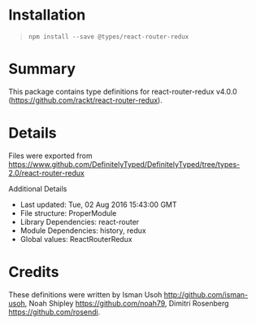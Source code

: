 # Installation
> `npm install --save @types/react-router-redux`

# Summary
This package contains type definitions for react-router-redux v4.0.0 (https://github.com/rackt/react-router-redux).

# Details
Files were exported from https://www.github.com/DefinitelyTyped/DefinitelyTyped/tree/types-2.0/react-router-redux

Additional Details
 * Last updated: Tue, 02 Aug 2016 15:43:00 GMT
 * File structure: ProperModule
 * Library Dependencies: react-router
 * Module Dependencies: history, redux
 * Global values: ReactRouterRedux

# Credits
These definitions were written by Isman Usoh <http://github.com/isman-usoh>, Noah Shipley <https://github.com/noah79>, Dimitri Rosenberg <https://github.com/rosendi>.
